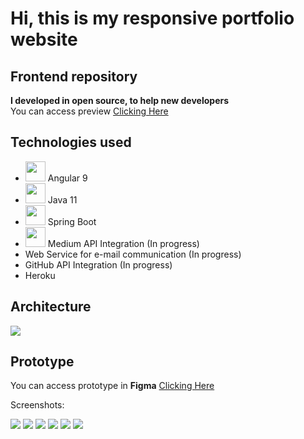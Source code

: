 # Hi, this is my responsive portfolio website 
## Frontend repository
<b> I developed in open source, to help new developers</b>
<br>
You can access preview [Clicking Here](https://luccasdev.github.io)

## Technologies used 
- <img width="32" height="32" src="https://worldvectorlogo.com/logos/angular-icon-1.svg"></a> Angular 9
- <img width="32" height="32" src="https://cdn.worldvectorlogo.com/logos/java-4.svg"></a> Java 11
- <img width="32" height="32" src="https://cdn.worldvectorlogo.com/logos/spring-3.svg"></a> Spring Boot
- <img width="32" height="32" src="https://cdn.worldvectorlogo.com/logos/monogram-medium.svg"></a> Medium API Integration (In progress)
- Web Service for e-mail communication (In progress)
- GitHub API Integration (In progress)
- Heroku
## Architecture
<img src="https://i.imgur.com/WqpeWRD.png"/>

## Prototype
You can access prototype in <b>Figma</b> [Clicking Here](https://www.figma.com/proto/PNu110A4QRZdh4E2LZ9z1q/Portfolio-LuccasDev?node-id=35%3A171&scaling=scale-down-width)

Screenshots:

<img src="https://i.imgur.com/uWykDFq.png"/>

<img src="https://i.imgur.com/kI1lLI1.png"/>

<img src="https://i.imgur.com/O8U7vCg.png"/>

<img src="https://i.imgur.com/IMpZEAl.png"/>

<img src="https://i.imgur.com/AkWPjfE.png"/>

<img src="https://i.imgur.com/17zgcHJ.png"/>
